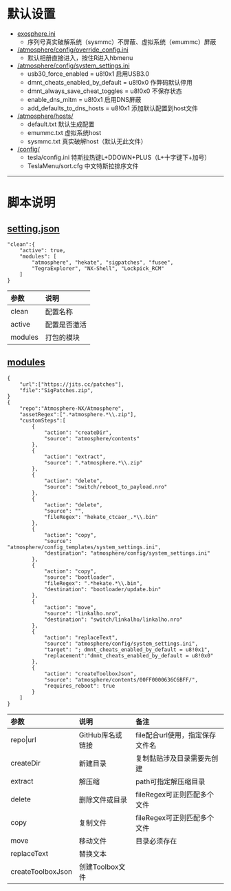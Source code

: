 # 默认设置

- [exosphere.ini](https://github.com/qhq/DeepSea/blob/custom/assets/exosphere.ini)
  - 序列号真实破解系统（sysmmc）不屏蔽、虚拟系统（emummc）屏蔽
- [/atmosphere/config/override_config.ini](https://github.com/qhq/DeepSea/blob/custom/assets/atmosphere/config/override_config.ini)
  - 默认相册直接进入，按住R进入hbmenu
- [/atmosphere/config/system_settings.ini](https://github.com/qhq/DeepSea/blob/custom/assets/atmosphere/config/system_settings.ini)
  - usb30_force_enabled = u8!0x1 启用USB3.0
  - dmnt_cheats_enabled_by_default = u8!0x0 作弊码默认停用
  - dmnt_always_save_cheat_toggles = u8!0x0 不保存状态
  - enable_dns_mitm = u8!0x1 启用DNS屏蔽
  - add_defaults_to_dns_hosts = u8!0x1 添加默认配置到host文件
- [/atmosphere/hosts/](https://github.com/qhq/DeepSea/blob/custom/assets/atmosphere/hosts)
  - default.txt 默认生成配置
  - emummc.txt 虚拟系统host
  - sysmmc.txt   真实破解host（默认无此文件）
- [/config/](https://github.com/qhq/DeepSea/blob/custom/assets/config)
  - tesla/config.ini 特斯拉热键L+DDOWN+PLUS（L+十字键下+加号）
  - TeslaMenu/sort.cfg 中文特斯拉排序文件

---

# 脚本说明

## [setting.json](https://github.com/qhq/DeepSea/blob/custom/src/settings.json)

```
"clean":{
    "active": true,
    "modules": [
        "atmosphere", "hekate", "sigpatches", "fusee",
        "TegraExplorer", "NX-Shell", "Lockpick_RCM"
    ]
}
```

|参数|说明|
|:-|:-|
|clean|配置名称|
|active|配置是否激活|
|modules|打包的模块|

## [modules](https://github.com/qhq/DeepSea/tree/custom/src/modules)

```
{
    "url":["https://jits.cc/patches"],
    "file":"SigPatches.zip",
}
{
    "repo":"Atmosphere-NX/Atmosphere",
    "assetRegex":[".*atmosphere.*\\.zip"],
    "customSteps":[
        {
            "action": "createDir",
            "source": "atmosphere/contents"
        },
        {
            "action": "extract",
            "source": ".*atmosphere.*\\.zip"
        },
        {
            "action": "delete",
            "source": "switch/reboot_to_payload.nro"
        },
        {
            "action": "delete",
            "source": "",
            "fileRegex": "hekate_ctcaer_.*\\.bin"
        },
        {
            "action": "copy",
            "source": "atmosphere/config_templates/system_settings.ini",
            "destination": "atmosphere/config/system_settings.ini"
        },
        {
            "action": "copy",
            "source": "bootloader",
            "fileRegex": ".*hekate.*\\.bin",
            "destination": "bootloader/update.bin"
        },
        {
            "action": "move",
            "source": "linkalho.nro",
            "destination": "switch/linkalho/linkalho.nro"
        },
        {
            "action": "replaceText",
            "source": "atmosphere/config/system_settings.ini",
            "target": "; dmnt_cheats_enabled_by_default = u8!0x1",
            "replacement":"dmnt_cheats_enabled_by_default = u8!0x0"
        },
        {
            "action": "createToolboxJson",
            "source": "atmosphere/contents/00FF0000636C6BFF/",
            "requires_reboot": true
        }
    ]
}
```

|参数|说明|备注|
|:-|:-|:-|
|repo\|url|GitHub库名或链接|file配合url使用，指定保存文件名|
|createDir|新建目录|复制黏贴涉及目录需要先创建|
|extract|解压缩|path可指定解压缩目录|
|delete|删除文件或目录|fileRegex可正则匹配多个文件|
|copy|复制文件|fileRegex可正则匹配多个文件|
|move|移动文件|目录必须存在|
|replaceText|替换文本||
|createToolboxJson|创建Toolbox文件||
